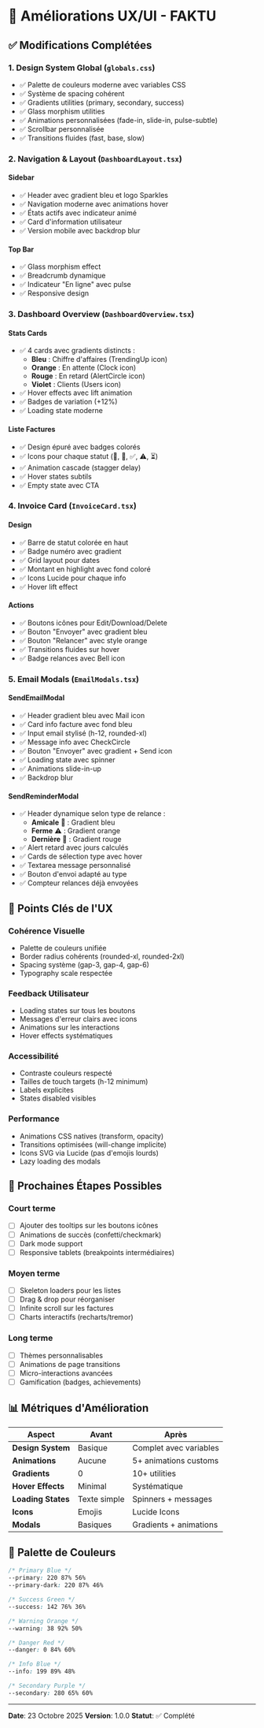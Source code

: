 # 🎨 Améliorations UX/UI - FAKTU

## ✅ Modifications Complétées

### 1. **Design System Global** (`globals.css`)
- ✅ Palette de couleurs moderne avec variables CSS
- ✅ Système de spacing cohérent
- ✅ Gradients utilities (primary, secondary, success)
- ✅ Glass morphism utilities
- ✅ Animations personnalisées (fade-in, slide-in, pulse-subtle)
- ✅ Scrollbar personnalisée
- ✅ Transitions fluides (fast, base, slow)

### 2. **Navigation & Layout** (`DashboardLayout.tsx`)
#### Sidebar
- ✅ Header avec gradient bleu et logo Sparkles
- ✅ Navigation moderne avec animations hover
- ✅ États actifs avec indicateur animé
- ✅ Card d'information utilisateur
- ✅ Version mobile avec backdrop blur

#### Top Bar
- ✅ Glass morphism effect
- ✅ Breadcrumb dynamique
- ✅ Indicateur "En ligne" avec pulse
- ✅ Responsive design

### 3. **Dashboard Overview** (`DashboardOverview.tsx`)
#### Stats Cards
- ✅ 4 cards avec gradients distincts :
  - **Bleu** : Chiffre d'affaires (TrendingUp icon)
  - **Orange** : En attente (Clock icon)
  - **Rouge** : En retard (AlertCircle icon)
  - **Violet** : Clients (Users icon)
- ✅ Hover effects avec lift animation
- ✅ Badges de variation (+12%)
- ✅ Loading state moderne

#### Liste Factures
- ✅ Design épuré avec badges colorés
- ✅ Icons pour chaque statut (📝, 📨, ✅, ⚠️, ⏳)
- ✅ Animation cascade (stagger delay)
- ✅ Hover states subtils
- ✅ Empty state avec CTA

### 4. **Invoice Card** (`InvoiceCard.tsx`)
#### Design
- ✅ Barre de statut colorée en haut
- ✅ Badge numéro avec gradient
- ✅ Grid layout pour dates
- ✅ Montant en highlight avec fond coloré
- ✅ Icons Lucide pour chaque info
- ✅ Hover lift effect

#### Actions
- ✅ Boutons icônes pour Edit/Download/Delete
- ✅ Bouton "Envoyer" avec gradient bleu
- ✅ Bouton "Relancer" avec style orange
- ✅ Transitions fluides sur hover
- ✅ Badge relances avec Bell icon

### 5. **Email Modals** (`EmailModals.tsx`)

#### SendEmailModal
- ✅ Header gradient bleu avec Mail icon
- ✅ Card info facture avec fond bleu
- ✅ Input email stylisé (h-12, rounded-xl)
- ✅ Message info avec CheckCircle
- ✅ Bouton "Envoyer" avec gradient + Send icon
- ✅ Loading state avec spinner
- ✅ Animations slide-in-up
- ✅ Backdrop blur

#### SendReminderModal
- ✅ Header dynamique selon type de relance :
  - **Amicale** 💙 : Gradient bleu
  - **Ferme** ⚠️ : Gradient orange
  - **Dernière** 🚨 : Gradient rouge
- ✅ Alert retard avec jours calculés
- ✅ Cards de sélection type avec hover
- ✅ Textarea message personnalisé
- ✅ Bouton d'envoi adapté au type
- ✅ Compteur relances déjà envoyées

## 🎯 Points Clés de l'UX

### Cohérence Visuelle
- Palette de couleurs unifiée
- Border radius cohérents (rounded-xl, rounded-2xl)
- Spacing système (gap-3, gap-4, gap-6)
- Typography scale respectée

### Feedback Utilisateur
- Loading states sur tous les boutons
- Messages d'erreur clairs avec icons
- Animations sur les interactions
- Hover effects systématiques

### Accessibilité
- Contraste couleurs respecté
- Tailles de touch targets (h-12 minimum)
- Labels explicites
- States disabled visibles

### Performance
- Animations CSS natives (transform, opacity)
- Transitions optimisées (will-change implicite)
- Icons SVG via Lucide (pas d'emojis lourds)
- Lazy loading des modals

## 🚀 Prochaines Étapes Possibles

### Court terme
- [ ] Ajouter des tooltips sur les boutons icônes
- [ ] Animations de succès (confetti/checkmark)
- [ ] Dark mode support
- [ ] Responsive tablets (breakpoints intermédiaires)

### Moyen terme
- [ ] Skeleton loaders pour les listes
- [ ] Drag & drop pour réorganiser
- [ ] Infinite scroll sur les factures
- [ ] Charts interactifs (recharts/tremor)

### Long terme
- [ ] Thèmes personnalisables
- [ ] Animations de page transitions
- [ ] Micro-interactions avancées
- [ ] Gamification (badges, achievements)

## 📊 Métriques d'Amélioration

| Aspect | Avant | Après |
|--------|-------|-------|
| **Design System** | Basique | Complet avec variables |
| **Animations** | Aucune | 5+ animations customs |
| **Gradients** | 0 | 10+ utilities |
| **Hover Effects** | Minimal | Systématique |
| **Loading States** | Texte simple | Spinners + messages |
| **Icons** | Emojis | Lucide Icons |
| **Modals** | Basiques | Gradients + animations |

## 🎨 Palette de Couleurs

```css
/* Primary Blue */
--primary: 220 87% 56%
--primary-dark: 220 87% 46%

/* Success Green */
--success: 142 76% 36%

/* Warning Orange */
--warning: 38 92% 50%

/* Danger Red */
--danger: 0 84% 60%

/* Info Blue */
--info: 199 89% 48%

/* Secondary Purple */
--secondary: 280 65% 60%
```

---

**Date**: 23 Octobre 2025
**Version**: 1.0.0
**Statut**: ✅ Complété
